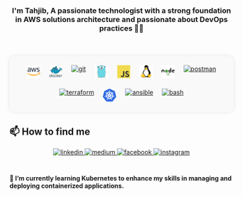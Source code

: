 ### <div align="center">I'm Tahjib, A passionate technologist with a strong foundation in AWS solutions architecture and passionate about DevOps practices 👨‍💻</div>  


<br/>


<div align="center">
  <div class="icon-container" style="display: flex; flex-wrap: wrap; justify-content: center; gap: 20px; margin: 20px auto; padding: 20px; width: fit-content; background-color: #f9f9f9; border-radius: 10px; box-shadow: 0 0 10px rgba(0, 0, 0, 0.1);">
    <a href="https://aws.amazon.com" target="_blank" rel="noreferrer">
      <img src="https://raw.githubusercontent.com/devicons/devicon/master/icons/amazonwebservices/amazonwebservices-original-wordmark.svg" alt="aws" width="30" height="30" style="transition: transform 0.2s;" />
    </a>
    <a href="https://www.docker.com/" target="_blank" rel="noreferrer">
      <img src="https://raw.githubusercontent.com/devicons/devicon/master/icons/docker/docker-original-wordmark.svg" alt="docker" width="30" height="30" style="transition: transform 0.2s;" />
    </a>
    <a href="https://git-scm.com/" target="_blank" rel="noreferrer">
      <img src="https://www.vectorlogo.zone/logos/git-scm/git-scm-icon.svg" alt="git" width="30" height="30" style="transition: transform 0.2s;" />
    </a>
    <a href="https://golang.org" target="_blank" rel="noreferrer">
      <img src="https://raw.githubusercontent.com/devicons/devicon/master/icons/go/go-original.svg" alt="go" width="30" height="30" style="transition: transform 0.2s;" />
    </a>
    <a href="https://developer.mozilla.org/en-US/docs/Web/JavaScript" target="_blank" rel="noreferrer">
      <img src="https://raw.githubusercontent.com/devicons/devicon/master/icons/javascript/javascript-original.svg" alt="javascript" width="30" height="30" style="transition: transform 0.2s;" />
    </a>
    <a href="https://www.linux.org/" target="_blank" rel="noreferrer">
      <img src="https://raw.githubusercontent.com/devicons/devicon/master/icons/linux/linux-original.svg" alt="linux" width="30" height="30" style="transition: transform 0.2s;" />
    </a>
    <a href="https://nodejs.org" target="_blank" rel="noreferrer">
      <img src="https://raw.githubusercontent.com/devicons/devicon/master/icons/nodejs/nodejs-original-wordmark.svg" alt="nodejs" width="30" height="30" style="transition: transform 0.2s;" />
    </a>
    <a href="https://postman.com" target="_blank" rel="noreferrer">
      <img src="https://www.vectorlogo.zone/logos/getpostman/getpostman-icon.svg" alt="postman" width="30" height="30" style="transition: transform 0.2s;" />
    </a>
    <a href="https://www.terraform.io/" target="_blank" rel="noreferrer">
      <img src="https://www.vectorlogo.zone/logos/terraformio/terraformio-icon.svg" alt="terraform" width="30" height="30" style="transition: transform 0.2s;" />
    </a>
    <a href="https://kubernetes.io/" target="_blank" rel="noreferrer">
      <img src="https://raw.githubusercontent.com/devicons/devicon/master/icons/kubernetes/kubernetes-plain.svg" alt="kubernetes" width="30" height="30" style="transition: transform 0.2s;" />
    </a>
    <a href="https://www.ansible.com/" target="_blank" rel="noreferrer">
      <img src="https://www.vectorlogo.zone/logos/ansible/ansible-icon.svg" alt="ansible" width="30" height="30" style="transition: transform 0.2s;" />
    </a>
    <a href="https://www.gnu.org/software/bash/" target="_blank" rel="noreferrer">
      <img src="https://upload.wikimedia.org/wikipedia/commons/8/82/Gnu-bash-logo.svg" alt="bash" width="30" height="30" style="transition: transform 0.2s;" />
    </a>
  </div>
</div>




## 📫 How to find me

<div align="center">
  <a href="https://linkedin.com/in/https://www.linkedin.com/in/tahjib-alam-183229183/" target="_blank">
    <img src=https://img.shields.io/badge/linkedin-%231E77B5.svg?&style=for-the-badge&logo=linkedin&logoColor=white alt=linkedin style="margin-bottom: 5px;" />
  </a>
  <a href="https://medium.com/https://medium.com/@mdtahjib75" target="_blank">
    <img src=https://img.shields.io/badge/medium-%23292929.svg?&style=for-the-badge&logo=medium&logoColor=white alt=medium style="margin-bottom: 5px;" />
  </a>
  <a href="https://www.facebook.com/https://www.facebook.com/Md.tahjib/" target="_blank">
    <img src=https://img.shields.io/badge/facebook-%232E87FB.svg?&style=for-the-badge&logo=facebook&logoColor=white alt=facebook style="margin-bottom: 5px;" />
  </a>
  <a href="https://instagram.com/https://www.instagram.com/tahjib_nil?igsh=MXI0MHJoMnUxcXd6ZQ==" target="_blank">
    <img src=https://img.shields.io/badge/instagram-%23000000.svg?&style=for-the-badge&logo=instagram&logoColor=white alt=instagram style="margin-bottom: 5px;" />
  </a>
</div>

<br/>


#### 🌱 I’m currently learning Kubernetes to enhance my skills in managing and deploying containerized applications.
